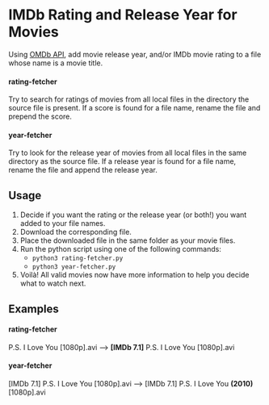 # IMDb Rating and Release Year for Movies

Using [OMDb API](omdbapi.com), add movie release year, and/or IMDb movie rating to a file whose name is a movie title.

#### rating-fetcher
Try to search for ratings of movies from all local files in the directory the source file is present. If a score is found for a file name, rename the file and prepend the score. 

#### year-fetcher
Try to look for the release year of movies from all local files in the same directory as the source file. If a release year is found for a file name, rename the file and append the release year.

## Usage

1. Decide if you want the rating or the release year (or both!) you want added to your file names.
2. Download the corresponding file.
3. Place the downloaded file in the same folder as your movie files.
4. Run the python script using one of the following commands:
   * `python3 rating-fetcher.py`
   * `python3 year-fetcher.py`
5. Voilà! All valid movies now have more information to help you decide what to watch next.

## Examples

#### rating-fetcher          
P.S. I Love You [1080p].avi ⟶ **[IMDb 7.1]** P.S. I Love You [1080p].avi

#### year-fetcher
[IMDb 7.1] P.S. I Love You [1080p].avi ⟶ [IMDb 7.1] P.S. I Love You **(2010)** [1080p].avi
